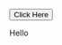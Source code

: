 <button onclick="window.location.href = 'https://stackoverflow.com/questions/40688633/how-can-i-add-a-button-in-a-md-file-with-jekyll';">Click Here</button>


Hello